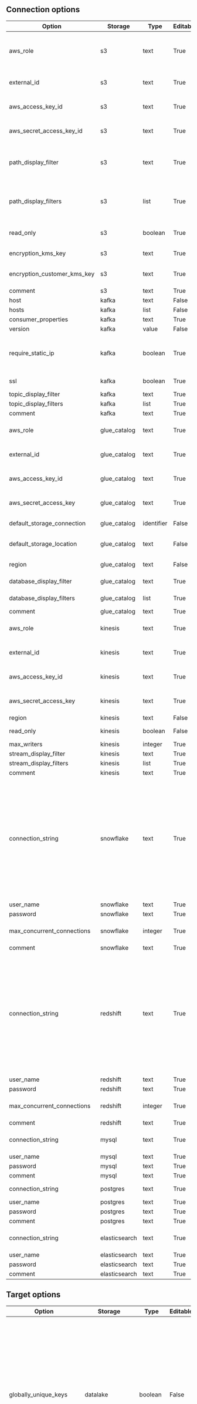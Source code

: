 

## Connection options

| Option | Storage    | Type | Editable | Optional | Description |
| --------| --------- | ---- | -------- | -------- | ----------- |
| aws_role | s3 | text | True | True | The AWS IAM role ARN. Used in conjunction with EXTERNAL_ID. If omitted, the role created when integrating Upsolver with the AWS account is used. To learn how to provide a role with the proper credentials, see: Configure access to S3 |
| external_id | s3 | text | True | True | The external ID of the role to assume. Used in conjunction with AWS_ROLE. If omitted, the role created when integrating Upsolver with the AWS account is used |
| aws_access_key_id | s3 | text | True | True | The AWS access key ID. Used in conjunction with AWS_SECRET_ACCESS_KEY. If omitted, the role created when integrating Upsolver with the AWS account is used |
| aws_secret_access_key_id | s3 | text | True | True | The AWS secret key corresponding to the provided AWS_ACCESS_KEY_ID. If omitted, the role created when integrating Upsolver with the AWS account is used |
| path_display_filter | s3 | text | True | True | A single path to show. If not provided, all buckets are shown. Paths should be provided in the following format: s3://bucket/prefix. This shows anything beginning with the given prefix. To filter by a specific folder, use the following format: s3://bucket/folder-path/ |
| path_display_filters | s3 | list | True | True | The list of paths to show. If not provided, all buckets are shown. Paths should be provided in the following format: s3://bucket/prefix. This shows anything beginning with the given prefix. To filter by a specific folder, use the following format: s3://bucket/folder-path/ |
| read_only | s3 | boolean | True | True | Whether or not the connection is read-only. When true, Upsolver is not able to write data to or delete data from, the bucket |
| encryption_kms_key | s3 | text | True | True | The ARN of the KMS key to use. If omitted, uses the default encryption defined on the bucket in AWS |
| encryption_customer_kms_key | s3 | text | True | True | The Base64 text representation of the encryption key to use. If omitted, uses the default encryption defined on the bucket in AWS |
| comment | s3 | text | True | True | A description or comment regarding this connection |
| host | kafka | text | False | False | A single host in the format of hostname:port |
| hosts | kafka | list | False | False | The list of Kafka hosts in the format of hostname:port |
| consumer_properties | kafka | text | True | True | Extra properties to configure for the consumer |
| version | kafka | value | False | True | Legacy is for anything before 0.10. Default: CURRENT |
| require_static_ip | kafka | boolean | True | True | With Upsolver clusters, you can configure how many elastic IPs it should allocate and use within that cluster. If the cluster running the job has at least one elastic IP set and REQUIRE_STATIC_IP is enabled, then the job runs on a server that has an elastic IP associated with it. Default: true |
| ssl | kafka | boolean | True | True | If enabled, SSL is used to connect. Please contact Upsolver to ensure your CA certificate is supported. Default: false |
| topic_display_filter | kafka | text | True | True | A single topic to show. If left empty, all topics are visible |
| topic_display_filters | kafka | list | True | True | The list of topics to show. If left empty, all topics are visible |
| comment | kafka | text | True | True | A description or comment regarding this connection |
| aws_role | glue_catalog | text | True | True | The AWS IAM role ARN. Used in conjunction with EXTERNAL_ID. If omitted, the role created when integrating Upsolver with the AWS account is used |
| external_id | glue_catalog | text | True | True | The external ID of the role to assume. Used in conjunction with AWS_ROLE. If omitted, the role created when integrating Upsolver with the AWS account is used |
| aws_access_key_id | glue_catalog | text | True | True | The AWS access key ID. Used in conjunction with AWS_SECRET_ACCESS_KEY. If omitted, the role created when integrating Upsolver with the AWS account is used |
| aws_secret_access_key | glue_catalog | text | True | True | The AWS secret key corresponding to the provided AWS_ACCESS_KEY_ID. If omitted, the role created when integrating Upsolver with the AWS account is used |
| default_storage_connection | glue_catalog | identifier | False | False | An Amazon S3 connection with the appropriate credentials to write to the DEFAULT_STORAGE_LOCATION provided |
| default_storage_location | glue_catalog | text | False | False | The Amazon S3 path that serves as the default storage location for the underlying files associated with tables created under this metastore connection |
| region | glue_catalog | text | False | True | The region your Glue Catalog is in. Default: Region in which Upsolver is deployed within your AWS account |
| database_display_filter | glue_catalog | text | True | True | A single database to show. If left empty, all databases are visible |
| database_display_filters | glue_catalog | list | True | True | The list of databases to show. If left empty, all databases are visible |
| comment | glue_catalog | text | True | True | A description or comment regarding this connection |
| aws_role | kinesis | text | True | True | The AWS IAM role ARN. Used in conjunction with EXTERNAL_ID. If omitted, the role created when integrating Upsolver with the AWS account is used |
| external_id | kinesis | text | True | True | The external ID of the role to assume. Used in conjunction with AWS_ROLE. If omitted, the role created when integrating Upsolver with the AWS account is used |
| aws_access_key_id | kinesis | text | True | True | The AWS access key ID. Used in conjunction with AWS_SECRET_ACCESS_KEY. If omitted, the role created when integrating Upsolver with the AWS account is used |
| aws_secret_access_key | kinesis | text | True | True | The AWS secret key corresponding to the provided AWS_ACCESS_KEY_ID. If omitted, the role created when integrating Upsolver with the AWS account is used |
| region | kinesis | text | False | False | The AWS region to use |
| read_only | kinesis | boolean | False | True | When true, the connection can only be used to read data from Kinesis and not for writing data to Kinesis. Default: false |
| max_writers | kinesis | integer | True | True | The number of maximum parallel writers to Kinesis. Default: 20 |
| stream_display_filter | kinesis | text | True | True | A single stream to show. If left empty, all streams are visible |
| stream_display_filters | kinesis | list | True | True | The list of streams to show. If left empty, all streams are visible |
| comment | kinesis | text | True | True | A description or comment regarding this connection |
| connection_string | snowflake | text | True | False | The connection string to use when connecting to the database. Format: jdbc:snowflake://<ACCOUNT_WITH_REGION>.snowflakecomputing.com?db=<DB_NAME>&warehouse=<WAREHOUSE_NAME>&role=<ROLE_NAME > Where: ACCOUNT_WITH_REGION.snowflakecomputing.com The connection URL in Snowflake. Example: snowflakedemo.us-east-2.aws.snowflakecomputing.com DB_NAME The name of the database to connect to. WAREHOUSE_NAME (Optional) The warehouse name. If not provided, the default warehouse is used. If no default warehouse exists, the CREATE CONNECTION command fails. ROLE_NAME (Optional) The name of the role to use when connecting. If not provided, the default role is used. If no default role exists, the CREATE CONNECTION command fails. Read more about connection string arguments in Snowflake |
| user_name | snowflake | text | True | False | The user to authenticate to the database with |
| password | snowflake | text | True | False | The password for the user |
| max_concurrent_connections | snowflake | integer | True | True | The maximum number of concurrent connections to the database. Limiting this may reduce the load on the database but could result in longer data latency |
| comment | snowflake | text | True | True | A description or comment regarding this connection |
| connection_string | redshift | text | True | False | The connection string to use when connecting to the database. Format: jdbc:snowflake://<ACCOUNT_WITH_REGION>.snowflakecomputing.com?db=<DB_NAME>&warehouse=<WAREHOUSE_NAME>&role=<ROLE_NAME > Where: ACCOUNT_WITH_REGION.snowflakecomputing.com The connection URL in Snowflake. Example: snowflakedemo.us-east-2.aws.snowflakecomputing.com DB_NAME The name of the database to connect to. WAREHOUSE_NAME (Optional) The warehouse name. If not provided, the default warehouse is used. If no default warehouse exists, the CREATE CONNECTION command fails. ROLE_NAME (Optional) The name of the role to use when connecting. If not provided, the default role is used. If no default role exists, the CREATE CONNECTION command fails. Read more about connection string arguments in Snowflake |
| user_name | redshift | text | True | False | The user to authenticate to the database with |
| password | redshift | text | True | False | The password for the user |
| max_concurrent_connections | redshift | integer | True | True | The maximum number of concurrent connections to the database. Limiting this may reduce the load on the database but could result in longer data latency |
| comment | redshift | text | True | True | A description or comment regarding this connection |
| connection_string | mysql | text | True | False | The connection string to use when connecting to the database. This string can be copied directly from MySQL. The connection string should include the database name at the end of the string |
| user_name | mysql | text | True | False | The user to authenticate to the database with |
| password | mysql | text | True | False | The password for the user |
| comment | mysql | text | True | True | A description or comment regarding this connection |
| connection_string | postgres | text | True | False | The connection string to use when connecting to the database. This string can be copied directly from PostgreSQL |
| user_name | postgres | text | True | False | The user to authenticate to the database with. |
| password | postgres | text | True | False | The password for the user. |
| comment | postgres | text | True | True | A description or comment regarding this connection. |
| connection_string | elasticsearch | text | True | False | The connection string to use when connecting to the cluster. Format: 'elasticsearch://host:port?cluster.name=your_cluster_name' |
| user_name | elasticsearch | text | True | False | The user to authenticate to the cluster. |
| password | elasticsearch | text | True | False | The password for the user. |
| comment | elasticsearch | text | True | True | A description or comment regarding this connection. |


## Target options

| Option | Storage    | Type | Editable | Optional | Description |
| --------| --------- | ---- | -------- | -------- | ----------- |
| globally_unique_keys | datalake | boolean | False | True | By default, partition keys are implicitly part of the primary key. This means that when upserting, only rows with the same primary key and partition are replaced. This is the more performant and therefore recommended option. However, some use cases may require that the primary keys be globally unique (in other words, unique across partitions). This means that when upserting, rows with the same primary key should be replaced, even if they belong to different partitions. Note that this also means that rows can "switch" partitions. If such is the case, you should set this option as true. Default: false |
| storage_connection | datalake | identifier | False | True | The storage connection associated with the STORAGE_LOCATION for the table's underlying files. Only a storage type connection can be used here (e.g. S3, Blob storage, GCS, Oracle object storage), and it should match the catalog's metastore. For example, if Glue is used as the metastore, only S3 is allowed as a storage connection. When set, STORAGE_LOCATION must be configured as well to provide a path to store the data. Default: Default storage connection configured for the metastore connection this table is created under |
| storage_location | datalake | text | False | True | The storage location for the table's underlying files. For S3, it should be provided in the format s3://bucket_name/path_to_data. This option is required when STORAGE_CONNECTION is set. When set, STORAGE_CONNECTION must be configured as well to provide a connection with access to write to the specified storage location. Default: Default storage location configured for the metastore connection this table is created under |
| compute_cluster | datalake | identifier | True | True | The compute cluster that processes the table. This option can only be omitted when there is just one cluster in your environment. Once you have more than one compute cluster, you are required to provide which one to use through this option. Default: The sole cluster in your environment |
| compression | datalake | value | True | True | Type of compression for the table data. Values: { SNAPPY | GZIP } Default: SNAPPY |
| compaction_processes | datalake | integer | True | True | This determines the number of compaction processes your table can do in parallel when it periodically compacts your data. Default: 1 |
| disable_compaction | datalake | boolean | True | True | When true, disables the compaction process. Default: false |
| retention_date_partition | datalake | identifier | False | True | This configures the partition column to use to determine whether the retention period has passed for a given record. This option is required if you have more than one date partition column. Default: The only partition column of type date |
| table_data_retention | datalake | integer | True | True | When set, data in partitions that have passed the retention period are deleted from the table. Number of days can range between 1 and 9999. This option is not a deterministic mechanism that deletes data when it immediately surpasses the defined threshold. This mechanism is closer to the lifecycle policies on common blob storage services, such as Amazon S3, and is designed to save storage costs, not to delete data based on a specific time. Therefore when data passes the retention period, it will be deleted at some point in the future, and can no longer be relied to exist, though Upsolver aims to delete it within a reasonable timeframe. You should be aware that transformation job that reads from a table with a defined data retention may or may not read data that has surpassed the retention threshold. For example, if the current time is 2023-02-23 12:30:00 UTC, and you have defined TABLE_DATA_RETENTION = 2 days, you can expect data written during 2023-02-23, 2023-02-22, and 2023-02-21 to exist in the table. The retention threshold truncates data to the nearest day, so when the time changes to 2023-02-24 00:00:00 UTC, you can no longer expect data from 2023-02-21 to be present in the table, although it might be there for a while. Note that you need at least one date partition column for this option to work. Value: <integer> DAYS |
| column_data_retention | datalake | list | True | True | When set, after the duration of a column elapses in a partition, the data is rewritten without the contents of that column. Number of days can range between 1 and 9999. Note that you need at least one date partition column for this to work. Type: list of (<column_name>, <integer> DAYS) pairs |
| comment | datalake | text | True | True | A description or comment regarding this table. |
| storage_connection | materialized_view | identifier | False | True | The storage connection associated with the STORAGE_LOCATION for the table's underlying files. Only a storage type connection can be used here (e.g. S3, Blob storage, GCS, Oracle object storage), and it should match the catalog's metastore. For example, if Glue is used as the metastore, only S3 is allowed as a storage connection. When set, STORAGE_LOCATION must be configured as well to provide a path to store the data. Default: The storage connection of the first table in the FROM statement |
| storage_location | materialized_view | text | False | True | The storage location for the materialized view's underlying files. It should be provided in the format s3://bucket_name/path_to_data. This option is required when STORAGE_CONNECTION is set. When set, STORAGE_CONNECTION must be configured as well to provide a connection with access to write to the specified storage location. Default: The storage location of the first table in the FROM statement |
| max_time_travel_duration | materialized_view | integer | True | True | How long, in days, the state information maintained by the materialized view should be retained. By default, the state is maintained indefinitely, allowing you to time travel to any point in time from the creation of the MV. Default: infinite |
| compute_cluster | materialized_view | identifier | True | True | The compute cluster that processes the materialized view. Default: The compute cluster of the first source table within the SELECT statement |
| column_transformations | snowflake | dict | False | True | If transformations must be applied prior to data landing in your target, you can use this option to perform data transformations during ingestion. When ingesting into the data lake, it is recommended that you only apply essential transformations, such as protecting PII, as it is easier to make amendments or corrections at a later date if the data remains in its raw state and instead use a transformation job to apply modifications. Therefore, as a general rule, you should only transform data that must be modified before it reaches the target. However, transformations provide the flexibility to shape your data before it lands in the target. You can use all the functions and operators supported by Upsolver to create calculated fields within your ingestion job. New columns can be added to your target, and existing column data can be transformed. You can perform actions such as converting data types, formatting string values, and concatenating columns to create a new column. If you need to mask sensitive or personally identifiable information (PII) prior to loading into your staging tables or when performing direct ingestion into your target destination, you can use hashing functions to prevent data from being exposed downstream. Combining hash functions with the EXCLUDE_COLUMNS option enables you to control your data protection. Values: ( <column> = <expression>, ...) |
| deduplicate_with | snowflake | dict | False | True | You can use DEDUPLICATE_WITH to prevent duplicate rows arriving in your target. One or more columns can be supplied in the column list to act as a key so that all events within the timeframe specified in the WINDOW value are deduplicated. For example, if you have a third-party application that sends the same event multiple times a day, you can define one or more columns as the key and set the timeframe to be 1 DAY. Upsolver will exclude all duplicate events that arrive within the day, ensuring your target only receives unique events. Note that if you have multiple jobs writing to a table in your lake, duplicate rows can be generated, even when you include this option. Values: ( {COLUMNS = (, ...) | COLUMN = }, WINDOW = { MINUTE[S] | HOUR[S] | DAY[S] } ) |
| exclude_columns | snowflake | list | False | True | The EXCLUDE_COLUMNS option tells Upsolver to ignore data in the columns specified in this list, and the column is not created on the target. To exclude columns, provide a single column or a list of column names, or use a glob pattern. When you simply don't need columns, you want to save storage space, or maintain a clean data structure, use EXCLUDE_COLUMNS and the specified columns will be ignored. This option gives you control over the width of the target table by enabling you to manage how many columns are created. If your target system has a limit on the number of columns it supports, continuously adding columns can cause issues. Furthermore, columns containing sensitive information can be excluded, ensuring private data is not copied downstream to a staging table in your data lake, or directly into your target. Values: ( <column>, ...) |
| create_table_if_missing | snowflake | boolean | False | True |  |
| write_interval | snowflake | integer | False | True |  |


## Transformation options

| Option | Storage    | Type | Editable | Optional | Description |
| --------| --------- | ---- | -------- | -------- | ----------- |
| run_interval | s3 | ineger | False | True | How often the job runs. The runs take place over a set period of time defined by this interval and they must be divisible by the number of hours in a day. For example, you can set RUN_INTERVAL to 2 hours (the job runs 12 times per day), but trying to set RUN_INTERVAL to 5 hours would fail since 24 hours is not evenly divisible by 5.RUN_INTERVAL Value: <integer> { MINUTE[S] | HOUR[S] | DAY[S] } Default: 1 MINUTE (Optional) How often the job runs. The runs take place over a set period of time defined by this interval and they must be divisible by the number of hours in a day. For example, you can set RUN_INTERVAL to 2 hours (the job runs 12 times per day), but trying to set RUN_INTERVAL to 5 hours would fail since 24 hours is not evenly divisible by 5. Value: <integer> { MINUTE[S] | HOUR[S] | DAY[S] } |
| start_from | s3 | value | False | True | Configures the time to start inserting data from. Data before the specified time is ignored. If set as a timestamp, it should be aligned to the RUN_INTERVAL. For example, if RUN_INTERVAL is set to 5 minutes, then you can set a start time of 12:05 PM but not 12:03 PM. Additionally, the timestamp should be based in UTC and in the following format: TIMESTAMP 'YYYY-MM-DD HH:MM:SS'. If set to NOW or BEGINNING, the job runs from the previous full period. For example, if the current time is 12:03 PM, creating the job with a RUN_INTERVAL of 5 minutes starting from NOW means that the first task executed by the job starts from 12:00 PM. Values: { NOW | BEGINNING | timestamp } Default: BEGINNING |
| end_at | s3 | value | True | True | Configures the time to stop inserting data. Data after the specified time is ignored. If set as a timestamp, it should be aligned to the RUN_INTERVAL. For example, if RUN_INTERVAL is set to 5 minutes, then you can set an end time of 12:05 PM but not 12:03 PM. Additionally, the timestamp should be based in UTC and in the following format: TIMESTAMP 'YYYY-MM-DD HH:MM:SS'. If set to NOW, the job runs up until the previous full period. For example, if the current time is 12:03 PM, creating the job with a RUN_INTERVAL of 5 minutes ending at NOW means that the last task executed by the job ends at 12:00 PM. Values: { NOW | timestamp } Default: Never |
| compute_cluster | s3 | identifier | True | True | The compute cluster to run this job. This option can only be omitted when there is just one cluster in your environment. Once you have more than one compute cluster, you are required to provide which one to use through this option. Default: The sole cluster in your environment |
| comment | s3 | text | True | True | A description or comment regarding this job. |
| allow_cartesian_products | s3 | boolean | False | True | When true, flattening unrelated arrays may lead to Cartesian products in your final result. See: UNNEST Default: false |
| aggregation_parallelism | s3 | integer | True | True | Only supported when the query contains aggregations. Formally known as "output sharding." Default: 1 |
| run_parallelism | s3 | integer | True | True | Controls how many jobs run in parallel to process a single minute of data from the source table. Increasing this can lower the end-to-end latency if you have lots of data per minute. Default: 1 |
| file_format | s3 | value | False | False | The file format for the output file. Values: { CSV | TSV | AVRO | PARQUET | JSON } |
| compression | s3 | value | False | True | The compression for the output files. Values: { NONE | GZIP | SNAPPY | ZSTD } Default: NONE |
| date_pattern | s3 | text | False | True | Upsolver uses the date pattern to partition the output on the S3 bucket. Upsolver supports partitioning up to the minute, for example: 'yyyy/MM/dd/HH/mm'. For more options, see: Java SimpleDateFormat Default: 'yyyy/MM/dd/HH/mm' |
| output_offset | s3 | integer | False | True | By default, the file 2023/01/01/00/01 contains data for 2023-01-01 00:00 - 2023-01-01 00:00.59.999. Setting OUTPUT_OFFSET to 1 MINUTE add to that so a value of the first minute will move the file name to 02, if you want to move it back you can use negative values. Value: <integer> { MINUTE[S] | HOUR[S] | DAY[S] } Default: 0 |
| location | s3 | text | False | False | The target location to write files to, as a full S3 URI. The location URI pattern can include macros referring to data columns, this allows custom partitioning of the data in the target location. Supported macros: Time: {time:<date-pattern>} This macro will be replaced with the job execution time at runtime. The date pattern provided must be in Java's date formatting syntax. Only a single-time macro can be used in the location. Column: {col:<column-name>} This macro will be replaced with the value of the column provided. The column provided must appear in the select statement of the job. Shard: {shard:format} This macro will be replaced by the output shard number writing the current file. It is important to use this as part of your pattern if you are using RUN_PARALLELISM, otherwise, each shard will overwrite the file. The supported format is a subset of Java's string fromat syntax. The supported options are either: 1. %0xd - Will result in a shard number padded with x-1 leading 0's. For example, %05d will result in 00001 for shard number 1. 2. %d - Will simply use the shard number with no padding. Usually, it's recommended to include padding to ensure alphabetical sorting of the output files. |
| run_interval | elasticsearch | ineger | False | True | How often the job runs. The runs take place over a set period of time defined by this interval and they must be divisible by the number of hours in a day. For example, you can set RUN_INTERVAL to 2 hours (the job runs 12 times per day), but trying to set RUN_INTERVAL to 5 hours would fail since 24 hours is not evenly divisible by 5.RUN_INTERVAL Value: <integer> { MINUTE[S] | HOUR[S] | DAY[S] } Default: 1 MINUTE (Optional) How often the job runs. The runs take place over a set period of time defined by this interval and they must be divisible by the number of hours in a day. For example, you can set RUN_INTERVAL to 2 hours (the job runs 12 times per day), but trying to set RUN_INTERVAL to 5 hours would fail since 24 hours is not evenly divisible by 5. Value: <integer> { MINUTE[S] | HOUR[S] | DAY[S] } |
| start_from | elasticsearch | value | False | True | Configures the time to start inserting data from. Data before the specified time is ignored. If set as a timestamp, it should be aligned to the RUN_INTERVAL. For example, if RUN_INTERVAL is set to 5 minutes, then you can set a start time of 12:05 PM but not 12:03 PM. Additionally, the timestamp should be based in UTC and in the following format: TIMESTAMP 'YYYY-MM-DD HH:MM:SS'. If set to NOW or BEGINNING, the job runs from the previous full period. For example, if the current time is 12:03 PM, creating the job with a RUN_INTERVAL of 5 minutes starting from NOW means that the first task executed by the job starts from 12:00 PM. Values: { NOW | BEGINNING | timestamp } Default: BEGINNING |
| end_at | elasticsearch | value | True | True | Configures the time to stop inserting data. Data after the specified time is ignored. If set as a timestamp, it should be aligned to the RUN_INTERVAL. For example, if RUN_INTERVAL is set to 5 minutes, then you can set an end time of 12:05 PM but not 12:03 PM. Additionally, the timestamp should be based in UTC and in the following format: TIMESTAMP 'YYYY-MM-DD HH:MM:SS'. If set to NOW, the job runs up until the previous full period. For example, if the current time is 12:03 PM, creating the job with a RUN_INTERVAL of 5 minutes ending at NOW means that the last task executed by the job ends at 12:00 PM. Values: { NOW | timestamp } Default: Never |
| compute_cluster | elasticsearch | identifier | True | True | The compute cluster to run this job. This option can only be omitted when there is just one cluster in your environment. Once you have more than one compute cluster, you are required to provide which one to use through this option. Default: The sole cluster in your environment |
| allow_cartesian_products | elasticsearch | boolean | False | True | When true, flattening unrelated arrays may lead to Cartesian products in your final result. See: UNNEST Default: false |
| aggregation_parallelism | elasticsearch | integer | True | True | Only supported when the query contains aggregations. Formally known as "output sharding." Default: 1 |
| run_parallelism | elasticsearch | integer | True | True | Controls how many jobs run in parallel to process a single minute of data from the source table. Increasing this can lower the end-to-end latency if you have lots of data per minute. Default: 1 |
| bulk_max_size_bytes | elasticsearch | integer | True | True | The max size of each bulk insert into the index. This option defaults to 9MB. Default: 9 |
| index_partition_size | elasticsearch | value | True | True | The size of each partition of the index. The default is value is DAILY. Values: { HOURLY | DAILY | MONTHLY | YEARLY } Default: DAILY |
| comment | elasticsearch | text | True | True | A description or comment regarding this job. |
| custom_insert_expressions | snowflake | list | True | True | Configure a list of custom expression transformations to apply to the value of each column when inserting unmatched (new) rows. Note this is only used in Merge Jobs. Note: You can use {} as a placeholder for the mapped value from the select statement. Type: array[(column, expression)] Default: () |
| custom_update_expressions | snowflake | list | True | True | Configure a list of custom expression transformations to apply to the value of each column when updating matched rows. Note this is only used in Merge Jobs. Note: You can use {} as a placeholder for the mapped value from the select statement. Type: array[(column, expression)] Default: () |
| keep_existing_values_when_null | snowflake | boolean | True | True | If enabled, updates to the table preserve the previous non-null value. This option is useful if your update events only contain values for modified columns. This works by coalescing the new value with the existing value. If the new value is null the previous value will be preserved. This means that updating values to null is not supported. Default: false. |
| add_missing_columns | snowflake | boolean | False | True |  |
| run_interval | snowflake | ineger | False | True | How often the job runs. The runs take place over a set period of time defined by this interval and they must be divisible by the number of hours in a day. For example, you can set RUN_INTERVAL to 2 hours (the job runs 12 times per day), but trying to set RUN_INTERVAL to 5 hours would fail since 24 hours is not evenly divisible by 5.RUN_INTERVAL Value: <integer> { MINUTE[S] | HOUR[S] | DAY[S] } Default: 1 MINUTE (Optional) How often the job runs. The runs take place over a set period of time defined by this interval and they must be divisible by the number of hours in a day. For example, you can set RUN_INTERVAL to 2 hours (the job runs 12 times per day), but trying to set RUN_INTERVAL to 5 hours would fail since 24 hours is not evenly divisible by 5. Value: <integer> { MINUTE[S] | HOUR[S] | DAY[S] } |
| start_from | snowflake | value | False | True | Configures the time to start inserting data from. Data before the specified time is ignored. If set as a timestamp, it should be aligned to the RUN_INTERVAL. For example, if RUN_INTERVAL is set to 5 minutes, then you can set a start time of 12:05 PM but not 12:03 PM. Additionally, the timestamp should be based in UTC and in the following format: TIMESTAMP 'YYYY-MM-DD HH:MM:SS'. If set to NOW or BEGINNING, the job runs from the previous full period. For example, if the current time is 12:03 PM, creating the job with a RUN_INTERVAL of 5 minutes starting from NOW means that the first task executed by the job starts from 12:00 PM. Values: { NOW | BEGINNING | timestamp } Default: BEGINNING |
| end_at | snowflake | value | True | True | Configures the time to stop inserting data. Data after the specified time is ignored. If set as a timestamp, it should be aligned to the RUN_INTERVAL. For example, if RUN_INTERVAL is set to 5 minutes, then you can set an end time of 12:05 PM but not 12:03 PM. Additionally, the timestamp should be based in UTC and in the following format: TIMESTAMP 'YYYY-MM-DD HH:MM:SS'. If set to NOW, the job runs up until the previous full period. For example, if the current time is 12:03 PM, creating the job with a RUN_INTERVAL of 5 minutes ending at NOW means that the last task executed by the job ends at 12:00 PM. Values: { NOW | timestamp } Default: Never |
| compute_cluster | snowflake | identifier | True | True | The compute cluster to run this job. This option can only be omitted when there is just one cluster in your environment. Once you have more than one compute cluster, you are required to provide which one to use through this option. Default: The sole cluster in your environment |
| allow_cartesian_products | snowflake | boolean | False | True | When true, flattening unrelated arrays may lead to Cartesian products in your final result. See: UNNEST Default: false |
| aggregation_parallelism | snowflake | integer | True | True | Only supported when the query contains aggregations. Formally known as "output sharding." Default: 1 |
| run_parallelism | snowflake | integer | True | True | Controls how many jobs run in parallel to process a single minute of data from the source table. Increasing this can lower the end-to-end latency if you have lots of data per minute. Default: 1 |
| comment | snowflake | text | True | True | A description or comment regarding this job. |
| add_missing_columns | datalake | boolean | False | True | When true, columns that don't exist in the target table are added automatically when encountered. When false, you cannot do SELECT * within the SELECT statement of your transformation job. Default: false |
| run_interval | datalake | ineger | False | True | How often the job runs. The runs take place over a set period of time defined by this interval and they must be divisible by the number of hours in a day. For example, you can set RUN_INTERVAL to 2 hours (the job runs 12 times per day), but trying to set RUN_INTERVAL to 5 hours would fail since 24 hours is not evenly divisible by 5.RUN_INTERVAL Value: <integer> { MINUTE[S] | HOUR[S] | DAY[S] } Default: 1 MINUTE (Optional) How often the job runs. The runs take place over a set period of time defined by this interval and they must be divisible by the number of hours in a day. For example, you can set RUN_INTERVAL to 2 hours (the job runs 12 times per day), but trying to set RUN_INTERVAL to 5 hours would fail since 24 hours is not evenly divisible by 5. Value: <integer> { MINUTE[S] | HOUR[S] | DAY[S] } |
| start_from | datalake | value | False | True | Configures the time to start inserting data from. Data before the specified time is ignored. If set as a timestamp, it should be aligned to the RUN_INTERVAL. For example, if RUN_INTERVAL is set to 5 minutes, then you can set a start time of 12:05 PM but not 12:03 PM. Additionally, the timestamp should be based in UTC and in the following format: TIMESTAMP 'YYYY-MM-DD HH:MM:SS'. If set to NOW or BEGINNING, the job runs from the previous full period. For example, if the current time is 12:03 PM, creating the job with a RUN_INTERVAL of 5 minutes starting from NOW means that the first task executed by the job starts from 12:00 PM. Values: { NOW | BEGINNING | timestamp } Default: BEGINNING |
| end_at | datalake | value | True | True | Configures the time to stop inserting data. Data after the specified time is ignored. If set as a timestamp, it should be aligned to the RUN_INTERVAL. For example, if RUN_INTERVAL is set to 5 minutes, then you can set an end time of 12:05 PM but not 12:03 PM. Additionally, the timestamp should be based in UTC and in the following format: TIMESTAMP 'YYYY-MM-DD HH:MM:SS'. If set to NOW, the job runs up until the previous full period. For example, if the current time is 12:03 PM, creating the job with a RUN_INTERVAL of 5 minutes ending at NOW means that the last task executed by the job ends at 12:00 PM. Values: { NOW | timestamp } Default: Never |
| compute_cluster | datalake | identifier | True | True | The compute cluster to run this job. This option can only be omitted when there is just one cluster in your environment. Once you have more than one compute cluster, you are required to provide which one to use through this option. Default: The sole cluster in your environment |
| allow_cartesian_products | datalake | boolean | False | True | When true, flattening unrelated arrays may lead to Cartesian products in your final result. See: UNNEST Default: false |
| aggregation_parallelism | datalake | integer | True | True | Only supported when the query contains aggregations. Formally known as "output sharding." Default: 1 |
| run_parallelism | datalake | integer | True | True | Controls how many jobs run in parallel to process a single minute of data from the source table. Increasing this can lower the end-to-end latency if you have lots of data per minute. Default: 1 |
| comment | datalake | text | True | True | A description or comment regarding this job. |
| run_interval | redshift | ineger | False | True | How often the job runs. The runs take place over a set period of time defined by this interval and they must be divisible by the number of hours in a day. For example, you can set RUN_INTERVAL to 2 hours (the job runs 12 times per day), but trying to set RUN_INTERVAL to 5 hours would fail since 24 hours is not evenly divisible by 5.RUN_INTERVAL Value: <integer> { MINUTE[S] | HOUR[S] | DAY[S] } Default: 1 MINUTE (Optional) How often the job runs. The runs take place over a set period of time defined by this interval and they must be divisible by the number of hours in a day. For example, you can set RUN_INTERVAL to 2 hours (the job runs 12 times per day), but trying to set RUN_INTERVAL to 5 hours would fail since 24 hours is not evenly divisible by 5. Value: <integer> { MINUTE[S] | HOUR[S] | DAY[S] } |
| start_from | redshift | value | False | True | Configures the time to start inserting data from. Data before the specified time is ignored. If set as a timestamp, it should be aligned to the RUN_INTERVAL. For example, if RUN_INTERVAL is set to 5 minutes, then you can set a start time of 12:05 PM but not 12:03 PM. Additionally, the timestamp should be based in UTC and in the following format: TIMESTAMP 'YYYY-MM-DD HH:MM:SS'. If set to NOW or BEGINNING, the job runs from the previous full period. For example, if the current time is 12:03 PM, creating the job with a RUN_INTERVAL of 5 minutes starting from NOW means that the first task executed by the job starts from 12:00 PM. Values: { NOW | BEGINNING | timestamp } Default: BEGINNING |
| end_at | redshift | value | True | True | Configures the time to stop inserting data. Data after the specified time is ignored. If set as a timestamp, it should be aligned to the RUN_INTERVAL. For example, if RUN_INTERVAL is set to 5 minutes, then you can set an end time of 12:05 PM but not 12:03 PM. Additionally, the timestamp should be based in UTC and in the following format: TIMESTAMP 'YYYY-MM-DD HH:MM:SS'. If set to NOW, the job runs up until the previous full period. For example, if the current time is 12:03 PM, creating the job with a RUN_INTERVAL of 5 minutes ending at NOW means that the last task executed by the job ends at 12:00 PM. Values: { NOW | timestamp } Default: Never |
| compute_cluster | redshift | identifier | True | True | The compute cluster to run this job. This option can only be omitted when there is just one cluster in your environment. Once you have more than one compute cluster, you are required to provide which one to use through this option. Default: The sole cluster in your environment |
| allow_cartesian_products | redshift | boolean | False | True | When true, flattening unrelated arrays may lead to Cartesian products in your final result. See: UNNEST Default: false |
| aggregation_parallelism | redshift | integer | True | True | Only supported when the query contains aggregations. Formally known as "output sharding." Default: 1 |
| run_parallelism | redshift | integer | True | True | Controls how many jobs run in parallel to process a single minute of data from the source table. Increasing this can lower the end-to-end latency if you have lots of data per minute. Default: 1 |
| skip_failed_files | redshift | boolean | False | True | When true, the job will skip any files in which the job is unsuccessful and continue with the rest of the files. Default: true |
| fail_on_write_error | redshift | boolean | False | True | When true, the job will fail when an on-write error occurs. Default: false |
| comment | redshift | text | True | True | A description or comment regarding this job. |


## Copy options

| Option | Storage    | Category | Type | Editable | Optional | Description |
| -------| ---------- | -------- | -----| -------- | -------- | ----------- |
| topic | kafka | source_options | text | False | False | The topic to read from. |
| exclude_columns | kafka | job_options | list | False | True | The EXCLUDE_COLUMNS option tells Upsolver to ignore data in the columns specified in this list, and the column is not created on the target. To exclude columns, provide a single column or a list of column names, or use a glob pattern. When you simply don't need columns, you want to save storage space, or maintain a clean data structure, use EXCLUDE_COLUMNS and the specified columns will be ignored. This option gives you control over the width of the target table by enabling you to manage how many columns are created. If your target system has a limit on the number of columns it supports, continuously adding columns can cause issues. Furthermore, columns containing sensitive information can be excluded, ensuring private data is not copied downstream to a staging table in your data lake, or directly into your target. |
| deduplicate_with | kafka | job_options | dict | False | True | You can use DEDUPLICATE_WITH to prevent duplicate rows arriving in your target. One or more columns can be supplied in the column list to act as a key so that all events within the timeframe specified in the WINDOW value are deduplicated. For example, if you have a third-party application that sends the same event multiple times a day, you can define one or more columns as the key and set the timeframe to be 1 DAY. Upsolver will exclude all duplicate events that arrive within the day, ensuring your target only receives unique events. Note that if you have multiple jobs writing to a table in your lake, duplicate rows can be generated, even when you include this option. |
| consumer_properties | kafka | job_options | text | True | True | Additional properties to use when configuring the consumer. This overrides any settings in the Apache Kafka connection. |
| reader_shards | kafka | job_options | integer | True | True | Determines how many readers are used in parallel to read the stream. This number does not need to equal your number of partitions in Apache Kafka. A recommended value would be to increase it by 1 for every 70 MB/s sent to your topic. Default: 1 |
| store_raw_data | kafka | job_options | boolean | False | True | When true, an additional copy of the data is stored in its original format. Default: false |
| start_from | kafka | job_options | value | False | True | Configures the time from which to start ingesting data. Files before the specified time are ignored. Default: BEGINNING Values: { NOW | BEGINNING } |
| end_at | kafka | job_options | value | True | True | Configures the time to stop ingesting data. Files after the specified time are ignored. Timestamps should be based on UTC and in the following format: TIMESTAMP 'YYYY-MM-DD HH:MM:SS' Values: { NOW | <timestamp> } Default: Never |
| compute_cluster | kafka | job_options | identifier | True | True | The compute cluster to run this job. This option can only be omitted when there is only one cluster in your environment. If you have more than one compute cluster, you need to determine which one to use through this option. Default: The sole cluster in your environment |
| run_parallelism | kafka | job_options | integer | True | True | The number of parser jobs to run in parallel per minute. Default: 1 |
| content_type | kafka | job_options | value | True | True | The file format of the content being read. Note that AUTO only works when reading Avro, JSON, or Parquet. To configure additional options for particular content types, see Content type options. Values: { AUTO | CSV | JSON | PARQUET | TSV | AVRO | AVRO_SCHEMA_REGISTRY | FIXED_WIDTH | REGEX | SPLIT_LINES | ORC | XML } Default: AUTO |
| compression | kafka | job_options | value | False | True | The compression format of the source. Values: { AUTO | GZIP | SNAPPY | LZO | NONE | SNAPPY_UNFRAMED | KCL } Default: AUTO |
| comment | kafka | job_options | text | True | True | A description or comment regarding this job. |
| table_include_list | mysql | source_options | list | True | True | Comma-separated list of regular expressions that match fully-qualified table identifiers of tables whose changes you want to capture. This maps to the Debezium table.include.list property. By default, the connector captures changes in every non-system table in all databases. To match the name of a table, SQLake applies the regular expression that you specify as an anchored regular expression. That is, the specified expression is matched against the entire name string of the table. It does not match substrings that might be present in a table name. Default: '' |
| column_exclude_list | mysql | source_options | list | True | True | Comma-separated list of regular expressions that match the fully-qualified names of columns to exclude from change event record values. This maps to Debezium column.exclude.list property. By default, the connector matches all columns of the tables listed in TABLE_INCLUDE_LIST. To match the name of a column, SQLake applies the regular expression that you specify as an anchored regular expression. That is, the specified expression is matched against the entire name string of the column; it does not match substrings that might be present in a column name. Default: '' |
| exclude_columns | mysql | job_options | list | False | True | The EXCLUDE_COLUMNS option tells Upsolver to ignore data in the columns specified in this list, and the column is not created on the target. To exclude columns, provide a single column or a list of column names, or use a glob pattern. When you simply don't need columns, you want to save storage space, or maintain a clean data structure, use EXCLUDE_COLUMNS and the specified columns will be ignored. This option gives you control over the width of the target table by enabling you to manage how many columns are created. If your target system has a limit on the number of columns it supports, continuously adding columns can cause issues. Furthermore, columns containing sensitive information can be excluded, ensuring private data is not copied downstream to a staging table in your data lake, or directly into your target. |
| column_transformations | mysql | job_options | dict | False | True | If transformations must be applied prior to data landing in your target, you can use this option to perform data transformations during ingestion. When ingesting into the data lake, it is recommended that you only apply essential transformations, such as protecting PII, as it is easier to make amendments or corrections at a later date if the data remains in its raw state and instead use a transformation job to apply modifications. Therefore, as a general rule, you should only transform data that must be modified before it reaches the target. However, transformations provide the flexibility to shape your data before it lands in the target. You can use all the functions and operators supported by Upsolver to create calculated fields within your ingestion job. New columns can be added to your target, and existing column data can be transformed. You can perform actions such as converting data types, formatting string values, and concatenating columns to create a new column. If you need to mask sensitive or personally identifiable information (PII) prior to loading into your staging tables or when performing direct ingestion into your target destination, you can use hashing functions to prevent data from being exposed downstream. Combining hash functions with the EXCLUDE_COLUMNS option enables you to control your data protection. |
| skip_snapshots | mysql | job_options | boolean | True | True | By default, snapshots are enabled for new tables. This means that SQLake will take a full snapshot of the table(s) and ingest it into the staging table before it continues to listen for change events. When set to True, SQLake will not take an initial snapshot and only process change events starting from the time the ingestion job is created. In the majority of cases, when you connect to your source tables, you want to take a full snapshot and ingest it as the baseline of your table. This creates a full copy of the source table in your data lake before you begin to stream the most recent change events. If you skip taking a snapshot, you will not have the historical data in the target table, only the newly added or changed rows. Skipping a snapshot is useful in scenarios where your primary database instance crashed or became unreachable, failing over to the secondary. In this case, you will need to re-establish the CDC connection but would not want to take a full snapshot because you already have all of the history in your table. In this case, you would want to restart processing from the moment you left off when the connection to the primary database went down. |
| end_at | mysql | job_options | value | True | True | Configures the time to stop ingesting data. Files after the specified time are ignored. Timestamps should be based on UTC and in the following format: TIMESTAMP 'YYYY-MM-DD HH:MM:SS' Default: Never |
| compute_cluster | mysql | job_options | identifier | True | True | The compute cluster to run this job. This option can only be omitted when there is only one cluster in your environment. If you have more than one compute cluster, you need to determine which one to use through this option. Default: The sole cluster in your environment |
| comment | mysql | job_options | text | True | True | A description or comment regarding this job. |
| table_include_list | postgres | source_options | list | False | False | Comma-separated list of regular expressions that match fully-qualified table identifiers of tables whose changes you want to capture. Tables not included in this list will not be loaded. If the list is left empty all tables will be loaded. This maps to Debezium table.include.list property. By default, the connector captures changes in every non-system table in all databases. To match the name of a table, SQLake applies the regular expression that you specify as an anchored regular expression. That is, the specified expression is matched against the entire name string of the table. It does not match substrings that might be present in a table name. Default: '' |
| column_exclude_list | postgres | source_options | list | False | True | Comma-separated list of regular expressions that match the fully-qualified names of columns to exclude from change event record values. This maps to the Debezium column.exclude.list property. By default, the connector matches all columns of the tables listed in TABLE_INCLUDE_LIST. To match the name of a column, SQLake applies the regular expression that you specify as an anchored regular expression. That is, the specified expression is matched against the entire name string of the column; it does not match substrings that might be present in a column name. Default: '' |
| heartbeat_table | postgres | job_options | text | False | True | If it is not set, no heartbeat table is used. Using a heartbeat table is recommended to avoid the replication slot growing indefinitely when no CDC events are captured for the subscribed tables. |
| skip_snapshots | postgres | job_options | boolean | False | True | The snapshot-taking process will be skipped. This is a way to skip the original snapshot-taking process for this specific job. The remainder of the job actions will be the same. Default: false |
| publication_name | postgres | job_options | text | False | False | Adds a new publication to the current database. The publication name must be distinct from the name of any existing publication in the current database. DDL will be filtered. |
| end_at | postgres | job_options | value | True | True | Configures the time to stop ingesting data. Files after the specified time are ignored. Timestamps should be based on UTC and in the following format: TIMESTAMP 'YYYY-MM-DD HH:MM:SS' Values: { NOW | <timestamp> } Default: Never |
| start_from | postgres | job_options | value | False | True | (Optional) Configures the time to start ingesting data from. Files before the specified time are ignored. Timestamps provided should be based on UTC. When a DATE_PATTERN is not specified, configuring this option is not allowed. By default, all data available is ingested. If theDATE_PATTERN is not lexicographically ordered, then this option cannot be set to BEGINNING. Values: { NOW | BEGINNING | <timestamp> } Default: BEGINNING |
| compute_cluster | postgres | job_options | identifier | True | True | The compute cluster to run this job. This option can only be omitted when there is only one cluster in your environment. If you have more than one compute cluster, you need to determine which one to use through this option. Default: The sole cluster in your environment |
| comment | postgres | job_options | text | True | True | A description or comment regarding this job. |
| parse_json_columns | postgres | job_options | boolean | False | False | If enabled, Upsolver will parse JSON columns into a struct matching the JSON value. Default: false |
| column_transformations | postgres | job_options | dict | False | True | If transformations must be applied prior to data landing in your target, you can use this option to perform data transformations during ingestion. When ingesting into the data lake, it is recommended that you only apply essential transformations, such as protecting PII, as it is easier to make amendments or corrections at a later date if the data remains in its raw state and instead use a transformation job to apply modifications. Therefore, as a general rule, you should only transform data that must be modified before it reaches the target. However, transformations provide the flexibility to shape your data before it lands in the target. You can use all the functions and operators supported by Upsolver to create calculated fields within your ingestion job. New columns can be added to your target, and existing column data can be transformed. You can perform actions such as converting data types, formatting string values, and concatenating columns to create a new column. If you need to mask sensitive or personally identifiable information (PII) prior to loading into your staging tables or when performing direct ingestion into your target destination, you can use hashing functions to prevent data from being exposed downstream. Combining hash functions with the EXCLUDE_COLUMNS option enables you to control your data protection. |
| exclude_columns | postgres | job_options | list | False | True | The EXCLUDE_COLUMNS option tells Upsolver to ignore data in the columns specified in this list, and the column is not created on the target. To exclude columns, provide a single column or a list of column names, or use a glob pattern. When you simply don't need columns, you want to save storage space, or maintain a clean data structure, use EXCLUDE_COLUMNS and the specified columns will be ignored. This option gives you control over the width of the target table by enabling you to manage how many columns are created. If your target system has a limit on the number of columns it supports, continuously adding columns can cause issues. Furthermore, columns containing sensitive information can be excluded, ensuring private data is not copied downstream to a staging table in your data lake, or directly into your target. |
| location | s3 | source_options | text | False | False | The location to read files from, as a full Amazon S3 URI. |
| date_pattern | s3 | job_options | text | False | True | The date pattern of the partitions on the Amazon S3 bucket to read from. SQLake supports reading from buckets partitioned up to the minute. Example: 'yyyy/MM/dd/HH/mm'. When you set a DATE_PATTERN, SQLake uses the date in the folder path to understand when new files are added. The date in the path is used to process data in order of arrival, as well as set the $source_time and $event_time system columns used to keep jobs synchronized. If files are added to a folder named with a future date, these files will not be ingested until that date becomes the present. If you don’t set a DATE_PATTERN, SQLake will list and ingest files in the ingest job’s BUCKET and PREFIX location as soon as they are discovered. Historical data will also be processed as soon as it is added and discovered by SQLake. To discover new files, when a DATE_PATTERN is not set, SQLake lists the top-level prefix and performs a diff to detect newly added files. Subsequently, it lists the paths adjacent to these new files with the assumption that if a file was added here, others will be as well. This process is performed at regular intervals to ensure files are not missed. For buckets with few files and predictable changes, this works well. However, for buckets with many changes across millions of files and hundreds of prefixes, the scanning and diffing process may result in ingestion and processing delay. To optimize this process, consider setting the job’s DELETE_FILES_AFTER_LOAD property to TRUE. This moves ingested files to another staging location, leaving the source folder empty, and making it easier and faster for SQLake to discover new files. Be aware that configuring SQLake to move ingested files could impact other systems if they depend on the same raw files. To troubleshoot jobs that ingest data, you can query the task execution system table and inspect whether 0 bytes of data have been read in the “ingest data” stage, or SQLake is throwing parse errors in the “parse data” stage. In the case that 0 bytes have been read, it means that your job is configured correctly, but there is no new data. In the case where you see parse errors, you can narrow it down to either a misconfiguration of the job or bad data. |
| file_pattern | s3 | job_options | text | False | True | Only files that match the provided regex pattern are loaded. Use this option to filter out irrelevant data. For example, you could filter by a suffix to only keep .parquet files in a folder that may have some additional files that should not be ingested. Default: '' |
| initial_load_pattern | s3 | job_options | text | False | True | Any file matching this regex pattern is immediately loaded when the job is run. This loads data separately from the date pattern and is primarily used in CDC use cases, where you load some initial files named LOAD00001, LOAD00002, etc. After that, all the data has a date pattern in the file name. |
| initial_load_prefix | s3 | job_options | text | False | True | Any file matching this prefix is immediately loaded when the job is run. |
| delete_files_after_load | s3 | job_options | boolean | False | True | When true, files are deleted from the storage source once they have been ingested into the target location within your metastore. This allows Upsolver to discover new files immediately, regardless of how many files are in the source, or what file names and patterns are used. Default: false |
| deduplicate_with | s3 | job_options | boolean | False | True | You can use DEDUPLICATE_WITH to prevent duplicate rows arriving in your target. One or more columns can be supplied in the column list to act as a key so that all events within the timeframe specified in the WINDOW value are deduplicated. For example, if you have a third-party application that sends the same event multiple times a day, you can define one or more columns as the key and set the timeframe to be 1 DAY. Upsolver will exclude all duplicate events that arrive within the day, ensuring your target only receives unique events. Note that if you have multiple jobs writing to a table in your lake, duplicate rows can be generated, even when you include this option. Values: ( {COLUMNS = (, ...) | COLUMN = }, WINDOW = { MINUTE[S] | HOUR[S] | DAY[S] } ) |
| end_at | s3 | job_options | value | True | True | Configures the time to stop ingesting data. Files after the specified time are ignored. Timestamps should be based on UTC and in the following format: TIMESTAMP 'YYYY-MM-DD HH:MM:SS' Values: { NOW | <timestamp> } Default: Never |
| start_from | s3 | job_options | value | False | True | Configures the time to start ingesting data. Files before the specified time are ignored. Timestamps should be in the UTC time format. When a DATE_PATTERN is not specified, configuring this option is not allowed. By default, all available data is ingested. If the DATE_PATTERN is not lexicographically ordered, then this option cannot be set to BEGINNING. Values: { NOW | BEGINNING | <timestamp> } Default: BEGINNING |
| compute_cluster | s3 | job_options | identifier | True | True | The compute cluster to run this job. This option can only be omitted when there is only one cluster in your environment. If you have more than one compute cluster, you need to determine which one to use through this option. Default: The sole cluster in your environment |
| run_parallelism | s3 | job_options | integer | True | True | The number of parser jobs to run in parallel per minute. Default: 1 |
| content_type | s3 | job_options | value | True | True | Values: { AUTO | CSV | JSON | PARQUET | TSV | AVRO | AVRO_SCHEMA_REGISTRY | FIXED_WIDTH | REGEX | SPLIT_LINES | ORC | XML } Default: AUTO The file format of the content being read. Note that AUTO only works when reading Avro, JSON, or Parquet. |
| compression | s3 | job_options | value | False | True | The compression of the source. Default: AUTO. |
| comment | s3 | job_options | text | True | True | A description or comment regarding this job. |
| column_transformations | s3 | job_options | dict | False | True | If transformations must be applied prior to data landing in your target, you can use this option to perform data transformations during ingestion. When ingesting into the data lake, it is recommended that you only apply essential transformations, such as protecting PII, as it is easier to make amendments or corrections at a later date if the data remains in its raw state and instead use a transformation job to apply modifications. Therefore, as a general rule, you should only transform data that must be modified before it reaches the target. However, transformations provide the flexibility to shape your data before it lands in the target. You can use all the functions and operators supported by Upsolver to create calculated fields within your ingestion job. New columns can be added to your target, and existing column data can be transformed. You can perform actions such as converting data types, formatting string values, and concatenating columns to create a new column. If you need to mask sensitive or personally identifiable information (PII) prior to loading into your staging tables or when performing direct ingestion into your target destination, you can use hashing functions to prevent data from being exposed downstream. Combining hash functions with the EXCLUDE_COLUMNS option enables you to control your data protection. |
| exclude_columns | s3 | job_options | list | False | True | The EXCLUDE_COLUMNS option tells Upsolver to ignore data in the columns specified in this list, and the column is not created on the target. To exclude columns, provide a single column or a list of column names, or use a glob pattern. When you simply don't need columns, you want to save storage space, or maintain a clean data structure, use EXCLUDE_COLUMNS and the specified columns will be ignored. This option gives you control over the width of the target table by enabling you to manage how many columns are created. If your target system has a limit on the number of columns it supports, continuously adding columns can cause issues. Furthermore, columns containing sensitive information can be excluded, ensuring private data is not copied downstream to a staging table in your data lake, or directly into your target. |
| stream | kinesis | source_options | text | False | False | The stream to read from. |
| reader_shards | kinesis | job_options | integer | True | True | Determines how many readers are used in parallel to read the stream. This number does not need to equal your number of shards in Kinesis. A recommended value would be to increase it by 1 for every 70 MB/s sent to your stream. Default: 1 |
| store_raw_data | kinesis | job_options | boolean | False | True | When true, an additional copy of the data is stored in its original format. Default: false |
| start_from | kinesis | job_options | value | False | True | Configures the time to start ingesting data. Files dated before the specified time are ignored. Values: { NOW | BEGINNING } Default: BEGINNING |
| end_at | kinesis | job_options | value | False | True | Configures the time to stop ingesting data. Files after the specified time are ignored. Timestamps should be based on UTC and in the following format: TIMESTAMP 'YYYY-MM-DD HH:MM:SS' Values: { NOW | <timestamp> } Default: Never |
| compute_cluster | kinesis | job_options | identifier | True | True | The compute cluster to run this job. This option can only be omitted when there is only one cluster in your environment. If you have more than one compute cluster, you need to determine which one to use through this option. Default: The sole cluster in your environment |
| run_parallelism | kinesis | job_options | integer | False | True | The number of parser jobs to run in parallel per minute. Default: 1 |
| content_type | kinesis | job_options | value | True | True | The file format of the content being read. Note that AUTO only works when reading Avro, JSON, or Parquet. To configure additional options for certain content types, see Content type options. Values: { AUTO | CSV | JSON | PARQUET | TSV | AVRO | AVRO_SCHEMA_REGISTRY | FIXED_WIDTH | REGEX | SPLIT_LINES | ORC | XML } Default: AUTO |
| compression | kinesis | job_options | value | False | True | The compression of the source. Values: { AUTO | GZIP | SNAPPY | LZO | NONE | SNAPPY_UNFRAMED | KCL } Default: AUTO |
| comment | kinesis | job_options | text | True | True | A description or comment regarding this job. |
| column_transformations | kinesis | job_options | text | True | True | If transformations must be applied prior to data landing in your target, you can use this option to perform data transformations during ingestion. When ingesting into the data lake, it is recommended that you only apply essential transformations, such as protecting PII, as it is easier to make amendments or corrections at a later date if the data remains in its raw state and instead use a transformation job to apply modifications. Therefore, as a general rule, you should only transform data that must be modified before it reaches the target. However, transformations provide the flexibility to shape your data before it lands in the target. You can use all the functions and operators supported by Upsolver to create calculated fields within your ingestion job. New columns can be added to your target, and existing column data can be transformed. You can perform actions such as converting data types, formatting string values, and concatenating columns to create a new column. If you need to mask sensitive or personally identifiable information (PII) prior to loading into your staging tables or when performing direct ingestion into your target destination, you can use hashing functions to prevent data from being exposed downstream. Combining hash functions with the EXCLUDE_COLUMNS option enables you to control your data protection. |
| deduplicate_with | kinesis | job_options | values | False | True | You can use DEDUPLICATE_WITH to prevent duplicate rows arriving in your target. One or more columns can be supplied in the column list to act as a key so that all events within the timeframe specified in the WINDOW value are deduplicated. For example, if you have a third-party application that sends the same event multiple times a day, you can define one or more columns as the key and set the timeframe to be 1 DAY. Upsolver will exclude all duplicate events that arrive within the day, ensuring your target only receives unique events. Note that if you have multiple jobs writing to a table in your lake, duplicate rows can be generated, even when you include this option. Values: ( {COLUMNS = (, ...) | COLUMN = }, WINDOW = { MINUTE[S] | HOUR[S] | DAY[S] } ) |
| exclude_columns | kinesis | job_options | list | False | True | The EXCLUDE_COLUMNS option tells Upsolver to ignore data in the columns specified in this list, and the column is not created on the target. To exclude columns, provide a single column or a list of column names, or use a glob pattern. When you simply don't need columns, you want to save storage space, or maintain a clean data structure, use EXCLUDE_COLUMNS and the specified columns will be ignored. This option gives you control over the width of the target table by enabling you to manage how many columns are created. If your target system has a limit on the number of columns it supports, continuously adding columns can cause issues. Furthermore, columns containing sensitive information can be excluded, ensuring private data is not copied downstream to a staging table in your data lake, or directly into your target. |
